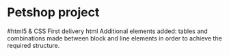 # Petshop project
#html5 & CSS
First delivery html
Additional elements added: tables and combinations made between block and line elements in order to achieve the required structure.

